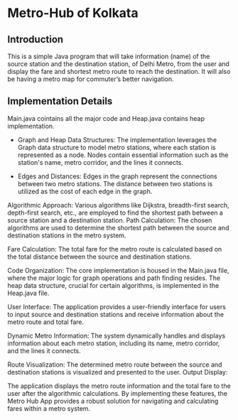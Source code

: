 # Metro-Hub of Kolkata

## Introduction
This is a simple Java program that will take information (name) of the source station and the destination station, of Delhi Metro, 
from the user and display the fare and shortest metro route to reach the destination. It will also be having a metro map for commuter’s better navigation.

## Implementation Details

Main.java cointains all the major code and Heap.java contains heap implementation.

* Graph and Heap Data Structures:
The implementation leverages the Graph data structure to model metro stations, where each station is represented as a node.
Nodes contain essential information such as the station's name, metro corridor, and the lines it connects.

* Edges and Distances:
Edges in the graph represent the connections between two metro stations.
The distance between two stations is utilized as the cost of each edge in the graph.

Algorithmic Approach:
Various algorithms like Dijkstra, breadth-first search, depth-first search, etc., are employed to find the shortest path between a source station and a destination station.
Path Calculation:
The chosen algorithms are used to determine the shortest path between the source and destination stations in the metro system.

Fare Calculation:
The total fare for the metro route is calculated based on the total distance between the source and destination stations.

Code Organization:
The core implementation is housed in the Main.java file, where the major logic for graph operations and path finding resides.
The heap data structure, crucial for certain algorithms, is implemented in the Heap.java file.

User Interface:
The application provides a user-friendly interface for users to input source and destination stations and receive information about the metro route and total fare.

Dynamic Metro Information:
The system dynamically handles and displays information about each metro station, including its name, metro corridor, and the lines it connects.

Route Visualization:
The determined metro route between the source and destination stations is visualized and presented to the user.
Output Display:

The application displays the metro route information and the total fare to the user after the algorithmic calculations.
By implementing these features, the Metro Hub App provides a robust solution for navigating and calculating fares within a metro system.
